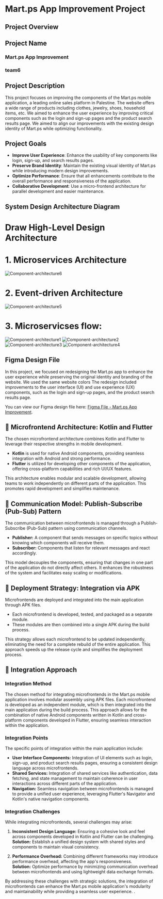# Mart.ps App Improvement Project
## Project Overview
## Project Name
### Mart.ps App Improvement
### team6
## Project Description
This project focuses on improving the components of the Mart.ps mobile application, a leading online sales platform in Palestine. The website offers a wide range of products including clothes, jewelry, shoes, household items, etc.
We aimed to enhance the user experience by improving critical components such as the login and sign-up pages and the product search results page. We aimed to align our improvements with the existing design identity of Mart.ps while optimizing functionality.
## Project Goals
* **Improve User Experience**: Enhance the usability of key components like login, sign-up, and search results pages.
* **Preserve Brand Identity**: Maintain the existing visual identity of Mart.ps while introducing modern design improvements.
* **Optimize Performance**: Ensure that all enhancements contribute to the overall performance and responsiveness of the application.
* **Collaborative Development**: Use a micro-frontend architecture for parallel development and easier maintenance.
## System Design Architecture Diagram
# Draw High-Level Design Architecture
# 1. Microservices Architecture
![Component-architecture6](https://github.com/user-attachments/assets/2a2a2780-179d-4ff3-97c2-4d083f1289c8)
# 2. Event-driven Architecture
![Component-architecture5](https://github.com/user-attachments/assets/4a530815-aca0-44a6-8752-753cbe5016fa)
# 3. Microservicses flow:
![Component-architecture1](https://github.com/user-attachments/assets/fac13ef4-93a8-4644-8b35-36351a50a2c5)
![Component-architecture2](https://github.com/user-attachments/assets/4236eba4-3ab5-47a9-b209-9ccc54f169b2)
![Component-architecture3](https://github.com/user-attachments/assets/d9275906-7b34-408d-936a-cb110e7c3056)
![Component-architecture4](https://github.com/user-attachments/assets/89342ee6-b04b-4065-a509-a77c55974764)

## Figma Design File
In this project, we focused on redesigning the Mart.ps app to enhance the user experience while preserving the original identity and branding of the website. We used the same website colors
The redesign included improvements to the user interface (UI) and use experience (UX) components, such as the login and sign-up pages, and the product search results page.

You can view our Figma design file here: [Figma File - Mart.ps App Improvement](https://www.figma.com/design/mGgneQ0Bac1BMedANecQBM/Mart.ps?node-id=69-331&t=largrcf6YktiizV6-1).

## 🧩 Microfrontend Architecture: Kotlin and Flutter
The chosen microfrontend architecture combines Kotlin and Flutter to leverage their respective strengths in mobile development.

- **Kotlin** is used for native Android components, providing seamless integration with Android and strong performance.
- **Flutter** is utilized for developing other components of the application, offering cross-platform capabilities and rich UI/UX features.

This architecture enables modular and scalable development, allowing teams to work independently on different parts of the application. This promotes rapid development and simplifies maintenance.

## 🔗 Communication Model: Publish-Subscribe (Pub-Sub) Pattern
The communication between microfrontends is managed through a Publish-Subscribe (Pub-Sub) pattern using communication channels.

- **Publisher:** A component that sends messages on specific topics without knowing which components will receive them.
- **Subscriber:** Components that listen for relevant messages and react accordingly.

This model decouples the components, ensuring that changes in one part of the application do not directly affect others. It enhances the robustness of the system and facilitates easy scaling or modifications.

## 🚀 Deployment Strategy: Integration via APK
Microfrontends are deployed and integrated into the main application through APK files.

- Each microfrontend is developed, tested, and packaged as a separate module.
- These modules are then combined into a single APK during the build process.

This strategy allows each microfrontend to be updated independently, eliminating the need for a complete rebuild of the entire application. This approach speeds up the release cycle and simplifies the deployment process.

## 🔧 Integration Approach

### Integration Method
The chosen method for integrating microfrontends in the Mart.ps mobile application involves modular assembly using APK files. Each microfrontend is developed as an independent module, which is then integrated into the main application during the build process. This approach allows for the combination of native Android components written in Kotlin and cross-platform components developed in Flutter, ensuring seamless interaction within the application.

### Integration Points
The specific points of integration within the main application include:

- **User Interface Components:** Integration of UI elements such as login, sign-up, and product search results pages, ensuring a consistent design language across microfrontends.
- **Shared Services:** Integration of shared services like authentication, data fetching, and state management to maintain coherence in user interactions across different parts of the application.
- **Navigation:** Seamless navigation between microfrontends is managed to provide a unified user experience, leveraging Flutter's Navigator and Kotlin's native navigation components.

### Integration Challenges
While integrating microfrontends, several challenges may arise:

1. **Inconsistent Design Language:** Ensuring a cohesive look and feel across components developed in Kotlin and Flutter can be challenging.  
   **Solution:** Establish a unified design system with shared styles and components to maintain visual consistency.

2. **Performance Overhead:** Combining different frameworks may introduce performance overhead, affecting the app's responsiveness.  
   **Solution:** Optimize performance by minimizing communication overhead between microfrontends and using lightweight data exchange formats.

By addressing these challenges with strategic solutions, the integration of microfrontends can enhance the Mart.ps mobile application's modularity and maintainability while providing a seamless user experience.
.


